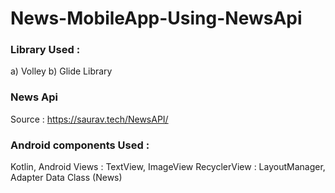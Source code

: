 # News-MobileApp-Using-NewsApi

### Library Used : 
  a) Volley
  b) Glide Library
  
 ### News Api
  Source : https://saurav.tech/NewsAPI/
  
  ### Android components Used : 
  Kotlin, Android
  Views : TextView, ImageView
  RecyclerView : LayoutManager, Adapter
  Data Class (News)
  
